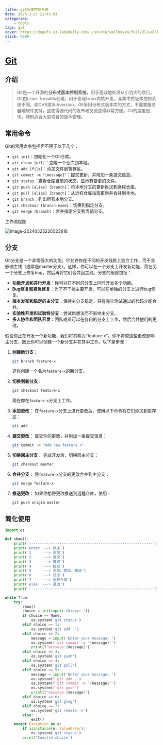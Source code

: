 ```yaml
---
title: git版本控制系统
date: 2024-3-25 21:45:03
categories: 
    - tools
tags: git
cover: https://dogefs.s3.ladydaily.com/~/source/wallhaven/full/3l/wallhaven-3lgrr3.jpg?w=2560&h=1440&fmt=webp
stick: 9999
---
```


# [Git](https://git-scm.com/)

## 介绍

> Git是一个开源的**分布式版本控制系统**，用于高效地处理从小到大的项目。Git由Linus Torvalds创建，用于管理Linux内核开发。与集中式版本控制系统不同，如CVS或Subversion，Git采用分布式版本库的方式，不需要服务器端软件支持。这使得源代码的发布和交流变得非常方便。Git的速度很快，特别适合大型项目的版本管理。

## 常用命令

Git的常用命令包括但不限于以下几个：

- `git init`：初始化一个Git仓库。
- `git clone [url]`：克隆一个仓库到本地。
- `git add [file]`：添加文件到暂存区。
- `git commit -m "[message]"`：提交更新，并附加一条提交信息。
- `git status`：查看仓库当前的状态，显示有变更的文件。
- `git push [alias] [branch]`：将本地分支的更新推送到远程仓库。
- `git pull [alias] [branch]`：从远程仓库拉取更新并合并到本地。
- `git branch`：列出所有本地分支。
- `git checkout [branch-name]`：切换到指定分支。
- `git merge [branch]`：合并指定分支到当前分支。

工作流程图

![image-20240325220023918](https://gitee.com/clibin/image-bed/raw/master/image-20240325220023918.png)

## 分支

 Git分支是一个非常强大的功能，它允许你在不同的开发线路上独立工作，而不会影响主线（通常是master分支）。这样，你可以在一个分支上开发新功能，而在另一个分支上修复bug，然后再将它们合并回主线。分支的用途包括：

- **功能开发和并行开发**：你可以在不同的分支上同时开发多个功能。
- **Bug修复和紧急修复**：为了不干扰主要开发，可以在单独的分支上进行bug修复。
- **版本发布和稳定的主分支**：保持主分支稳定，只有完全测试通过的代码才能合并。
- **实验性开发和试验性分支**：尝试新想法而不影响主分支。
- **多人协作和团队开发**：团队成员可以在各自的分支上工作，然后合并他们的更改。

假设你正在开发一个新功能，我们将其称为“feature-x”。你不希望这些更改影响主分支，因此你可以创建一个新分支并在其中工作。以下是步骤：

1. **创建新分支**：

   ```bash
   git branch feature-x
   ```

   这将创建一个名为`feature-x`的新分支。

2. **切换到新分支**：

   ```bash
   git checkout feature-x
   ```

   现在你在`feature-x`分支上工作。

3. **添加更改**： 在`feature-x`分支上进行更改后，使用以下命令将它们添加到暂存区：

   ```bash
   git add .
   ```

4. **提交更改**： 提交你的更改，并附加一条提交信息：

   ```bash
   git commit -m "Add new feature x"
   ```

5. **切换回主分支**： 完成开发后，切换回主分支：

   ```bash
   git checkout master
   ```

6. **合并分支**： 将`feature-x`分支的更改合并到主分支：

   ```bash
   git merge feature-x
   ```

7. **推送更改**： 如果你想将更改推送到远程仓库，使用：

   ```bash
   git push origin master
   ```

## 简化使用

```python
import os

def show():
    print('---------------------------------------------------------')
    print('enter ---> 状态')
    print('1     ---> 添加')
    print('2     ---> 提交')
    print('3     ---> 推送')
    print('4     ---> 拉取')
    print('5     ---> 添加、提交、推送')
    print('6     ---> 日志')
    print('7     ---> 远程仓库')
    print('else  ---> 退出')
    print('---------------------------------------------------------')

while True:
    try:
        show()
        choice = int(input('chioce: '))
        if choice == None:
            os.system('git status')
        elif choice == 1:
            os.system('git add .')
        elif choice == 2:
            message = input('Enter your message: ')
            os.system(f'git commit -m "{message}"')
            print(f'message:{message}')
        elif choice == 3:
            os.system('git push')
        elif choice == 4:
            os.system('git pull')
        elif choice == 5:
            message = input('Enter your message: ')
            os.system(f'git add .')
            os.system(f'git commit -m "{message}"')
            os.system(f'git push')
            print(f'message:{message}')
        elif choice == 6:
            os.system('git glog')
        elif choice == 7:
            os.system('git remote -v')
        else:
            exit()
    except Exception as e:
        if isinstance(e, ValueError):
            os.system('git status')
        print('Invalid choice')
```

